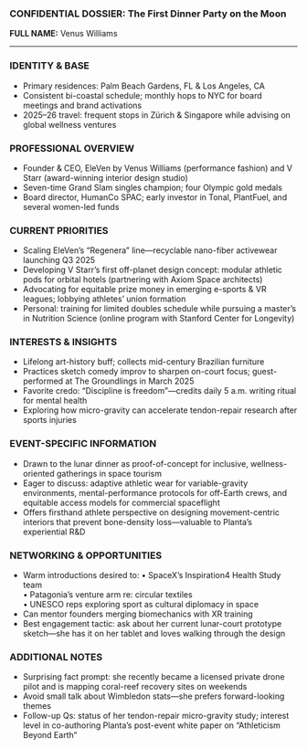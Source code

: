 ### CONFIDENTIAL DOSSIER: The First Dinner Party on the Moon

**FULL NAME:** Venus Williams

---
### IDENTITY & BASE
- Primary residences: Palm Beach Gardens, FL & Los Angeles, CA
- Consistent bi-coastal schedule; monthly hops to NYC for board meetings and brand activations
- 2025–26 travel: frequent stops in Zürich & Singapore while advising on global wellness ventures

### PROFESSIONAL OVERVIEW
- Founder & CEO, EleVen by Venus Williams (performance fashion) and V Starr (award-winning interior design studio)
- Seven-time Grand Slam singles champion; four Olympic gold medals
- Board director, HumanCo SPAC; early investor in Tonal, PlantFuel, and several women-led funds

### CURRENT PRIORITIES
- Scaling EleVen’s “Regenera” line—recyclable nano-fiber activewear launching Q3 2025
- Developing V Starr’s first off-planet design concept: modular athletic pods for orbital hotels (partnering with Axiom Space architects)
- Advocating for equitable prize money in emerging e-sports & VR leagues; lobbying athletes’ union formation
- Personal: training for limited doubles schedule while pursuing a master’s in Nutrition Science (online program with Stanford Center for Longevity)

### INTERESTS & INSIGHTS
- Lifelong art-history buff; collects mid-century Brazilian furniture
- Practices sketch comedy improv to sharpen on-court focus; guest-performed at The Groundlings in March 2025
- Favorite credo: “Discipline is freedom”—credits daily 5 a.m. writing ritual for mental health
- Exploring how micro-gravity can accelerate tendon-repair research after sports injuries

### EVENT-SPECIFIC INFORMATION
- Drawn to the lunar dinner as proof-of-concept for inclusive, wellness-oriented gatherings in space tourism
- Eager to discuss: adaptive athletic wear for variable-gravity environments, mental-performance protocols for off-Earth crews, and equitable access models for commercial spaceflight
- Offers firsthand athlete perspective on designing movement-centric interiors that prevent bone-density loss—valuable to Planta’s experiential R&D

### NETWORKING & OPPORTUNITIES
- Warm introductions desired to: 
  • SpaceX’s Inspiration4 Health Study team  
  • Patagonia’s venture arm re: circular textiles  
  • UNESCO reps exploring sport as cultural diplomacy in space
- Can mentor founders merging biomechanics with XR training
- Best engagement tactic: ask about her current lunar-court prototype sketch—she has it on her tablet and loves walking through the design

### ADDITIONAL NOTES
- Surprising fact prompt: she recently became a licensed private drone pilot and is mapping coral-reef recovery sites on weekends
- Avoid small talk about Wimbledon stats—she prefers forward-looking themes
- Follow-up Qs: status of her tendon-repair micro-gravity study; interest level in co-authoring Planta’s post-event white paper on “Athleticism Beyond Earth”
